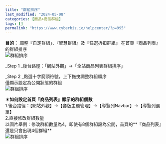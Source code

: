 ```yaml
---
title: "群組排序"
last_modified: "2024-05-08"
categories: [商品>商品群組]
tags: []
permalink: "https://www.cyberbiz.io/helpcenter/?p=995"
---
```


**目的：** 調整『自定群組」、『智慧群組』及『任選折扣群組』 在首頁『商品列表』的群組排序  
![群組排序](https://www.cyberbiz.co/helpcenter/wp-content/uploads/2019/09/群組排序1.png)

_Step 1  _後台路徑：「網站外觀」→「全站商品列表群組排序」

_Step 2  _點選十字箭頭符號，上下拖曳調整群組順序  
僅顯示設定為公開狀態的群組  
![群組排序](https://www.cyberbiz.co/helpcenter/wp-content/uploads/2019/09/群組排序2.png)

****＊如何設定首頁『商品列表』顯示的群組個數****  
1.後台路徑：【網站外觀】→【套版主題管理】→【導覽列Navbar】→【導覽列選單】  
2.直接修改群組數量  
以圖片舉例：修改群組數量為4，即使有8個群組設為公開，首頁的**『商品列表』還是只會出現4個群組**  
![群組排序](https://www.cyberbiz.co/helpcenter/wp-content/uploads/2019/09/群組排序3.png)

